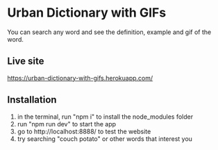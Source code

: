 # Urban Dictionary with GIFs
You can search any word and see the definition, example and gif of the word.

## Live site
https://urban-dictionary-with-gifs.herokuapp.com/

## Installation 
1. in the terminal, run "npm i" to install the node_modules folder
2. run "npm run dev" to start the app
3. go to http://localhost:8888/ to test the website
4. try searching "couch potato" or other words that interest you
